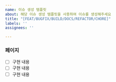 ```yaml
---
name: 이슈 생성 템플릿
about: 해당 이슈 생성 템플릿을 사용하여 이슈를 생성해주세요
title: "[FEAT/BUGFIX/BUILD/DOCS/REFACTOR/CHORE]"
labels: ''
assignees: ''

---
```


### 페이지
- [  ] 구현 내용
- [  ] 구현 내용
- [  ] 구현 내용
